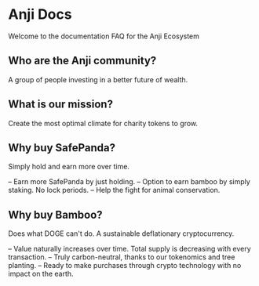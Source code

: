 # Anji Docs

Welcome to the documentation FAQ for the Anji Ecosystem

## Who are the Anji community?

A group of people investing in a better future of wealth.

## What is our mission?

Create the most optimal climate for charity tokens to grow.

## Why buy SafePanda?

Simply hold and earn more over time.

– Earn more SafePanda by just holding.
– Option to earn bamboo by simply staking. No lock periods.
– Help the fight for animal conservation.

## Why buy Bamboo?

Does what DOGE can't do. A sustainable deflationary cryptocurrency.

– Value naturally increases over time. Total supply is decreasing with every transaction.
– Truly carbon-neutral, thanks to our tokenomics and tree planting.
– Ready to make purchases through crypto technology with no impact on the earth.
